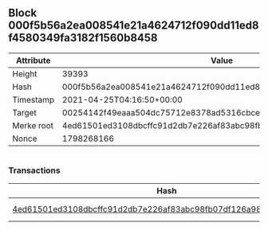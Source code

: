## Block 000f5b56a2ea008541e21a4624712f090dd11ed8f4580349fa3182f1560b8458

Attribute | Value
--- | ---
Height | 39393
Hash | 000f5b56a2ea008541e21a4624712f090dd11ed8f4580349fa3182f1560b8458
Timestamp | 2021-04-25T04:16:50+00:00
Target | 00254142f49eaaa504dc75712e8378ad5316cbcead634704b3734b6271167cc4
Merke root | 4ed61501ed3108dbcffc91d2db7e226af83abc98fb07df126a982bbc052bbe99
Nonce | 1798268166

```

```

### Transactions

Hash | Amount
--- | ---
[4ed61501ed3108dbcffc91d2db7e226af83abc98fb07df126a982bbc052bbe99](4ed61501ed3108dbcffc91d2db7e226af83abc98fb07df126a982bbc052bbe99.md) | 10.00000000 SKEPTI 
